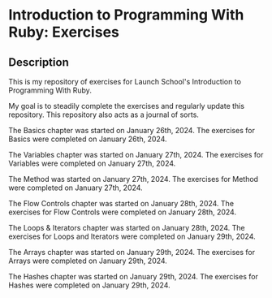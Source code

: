 <!-- # README # -->
# Introduction to Programming With Ruby: Exercises

## Description

This is my repository of exercises for Launch School's Introduction to Programming 
With Ruby. 

My goal is to steadily complete the exercises and regularly update this repository.
This repository also acts as a journal of sorts.

The Basics chapter was started on January 26th, 2024.
The exercises for Basics were completed on January 26th, 2024.

The Variables chapter was started on January 27th, 2024. 
The exercises for Variables were completed on January 27th, 2024.

The Method was started on January 27th, 2024.
The exercises for Method were completed on January 27th, 2024.

The Flow Controls chapter was started on January 28th, 2024.
The exercises for Flow Controls were completed on January 28th, 2024.

The Loops & Iterators chapter was started on January 28th, 2024.
The exercises for Loops and Iterators were completed on January 29th, 2024.

The Arrays chapter was started on January 29th, 2024.
The exercises for Arrays were completed on January 29th, 2024.

The Hashes chapter was started on January 29th, 2024.
The exercises for Hashes were completed on January 29th, 2024.
